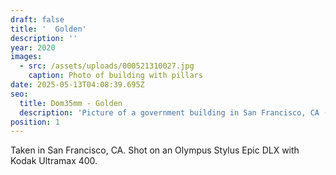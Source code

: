 ```yaml
---
draft: false
title: '  Golden'
description: ''
year: 2020
images:
  - src: /assets/uploads/000521310027.jpg
    caption: Photo of building with pillars
date: 2025-05-13T04:08:39.695Z
seo:
  title: Dom35mm - Golden
  description: 'Picture of a government building in San Francisco, CA (2020).'
position: 1
---
```


Taken in San Francisco, CA. Shot on an Olympus Stylus Epic DLX with Kodak Ultramax 400.
